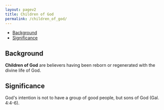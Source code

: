 ```yaml
---
layout: pagev2
title: Children of God
permalink: /children_of_god/
---
```

- [Background](#background)
- [Significance](#significance)

## Background

**Children of God** are believers having been reborn or regenerated with the divine life of God.

## Significance

God's intention is not to have a group of good people, but sons of God (Gal. 4:4-6).